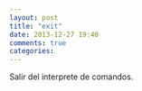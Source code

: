 ```yaml
---
layout: post
title: "exit"
date: 2013-12-27 19:40
comments: true
categories: 
---
```

Salir del interprete de comandos.

